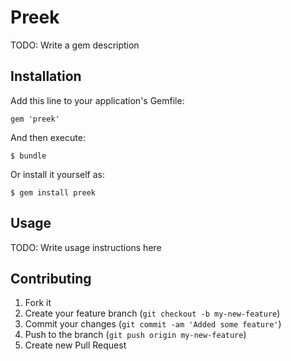 # Preek

TODO: Write a gem description

## Installation

Add this line to your application's Gemfile:

    gem 'preek'

And then execute:

    $ bundle

Or install it yourself as:

    $ gem install preek

## Usage

TODO: Write usage instructions here

## Contributing

1. Fork it
2. Create your feature branch (`git checkout -b my-new-feature`)
3. Commit your changes (`git commit -am 'Added some feature'`)
4. Push to the branch (`git push origin my-new-feature`)
5. Create new Pull Request
